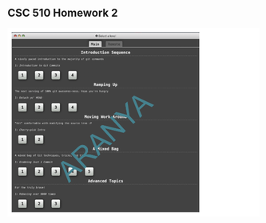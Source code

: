 ## CSC 510 Homework 2

![Screenshot1](https://github.com/ncsu-csc-510/git-homework2/blob/e037e265e8f11ae56c597e301994dbe78e2a10ec/Images/Screenshot1.png)
